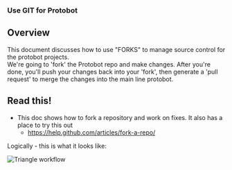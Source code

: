 ### Use GIT for Protobot  ###

## Overview ##
This document discusses how to use "FORKS" to manage source control for the protobot projects.  
We're going to 'fork' the Protobot repo and make changes.  After you're done, you'll push your changes
back into your 'fork', then generate a 'pull request' to merge the changes into the main line protobot.

## Read this! ## 

* This doc shows how to fork a repository and work on fixes.  It also has a place to try this out
  -  https://help.github.com/articles/fork-a-repo/

Logically - this is what it looks like: 

![Triangle workflow ](https://i.stack.imgur.com/Lx7do.png "Triangular Workflow")
